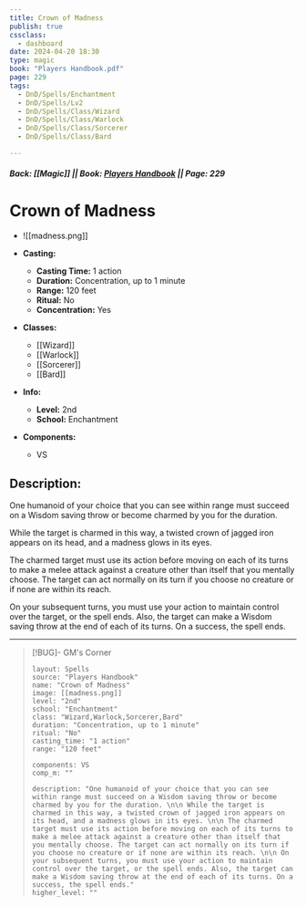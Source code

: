 ```yaml
---
title: Crown of Madness
publish: true
cssclass:
  - dashboard
date: 2024-04-20 18:30
type: magic
book: "Players Handbook.pdf"
page: 229
tags:
  - DnD/Spells/Enchantment
  - DnD/Spells/Lv2
  - DnD/Spells/Class/Wizard
  - DnD/Spells/Class/Warlock
  - DnD/Spells/Class/Sorcerer
  - DnD/Spells/Class/Bard

---
```


##### Back: [[Magic]] || Book: [Players Handbook](https://drive.google.com/drive/folders/1O5bhpYizcIT5xxAoLOuzCRht_PVS7VSG?usp=sharing) || Page: 229

# Crown of Madness
- ![[madness.png]]
- **Casting:**
    - **Casting Time:** 1 action
    - **Duration:** Concentration, up to 1 minute
    - **Range:** 120 feet
    - **Ritual:** No
    - **Concentration:** Yes
- **Classes:**
    - [[Wizard]]
    - [[Warlock]]
    - [[Sorcerer]]
    - [[Bard]]

- **Info:**
    - **Level:** 2nd
    - **School:** Enchantment
- **Components:**
    - VS


## Description:
One humanoid of your choice that you can see within range must succeed on a Wisdom saving throw or become charmed by you for the duration. 

 While the target is charmed in this way, a twisted crown of jagged iron appears on its head, and a madness glows in its eyes. 

 The charmed target must use its action before moving on each of its turns to make a melee attack against a creature other than itself that you mentally choose. The target can act normally on its turn if you choose no creature or if none are within its reach. 

 On your subsequent turns, you must use your action to maintain control over the target, or the spell ends. Also, the target can make a Wisdom saving throw at the end of each of its turns. On a success, the spell ends.



---

> [!BUG]- GM's Corner
>
> ```statblock
> layout: Spells
> source: "Players Handbook"
> name: "Crown of Madness"
> image: [[madness.png]]
> level: "2nd"
> school: "Enchantment"
> class: "Wizard,Warlock,Sorcerer,Bard"
> duration: "Concentration, up to 1 minute"
> ritual: "No"
> casting_time: "1 action"
> range: "120 feet"
>
> components: VS
> comp_m: ""
>
> description: "One humanoid of your choice that you can see within range must succeed on a Wisdom saving throw or become charmed by you for the duration. \n\n While the target is charmed in this way, a twisted crown of jagged iron appears on its head, and a madness glows in its eyes. \n\n The charmed target must use its action before moving on each of its turns to make a melee attack against a creature other than itself that you mentally choose. The target can act normally on its turn if you choose no creature or if none are within its reach. \n\n On your subsequent turns, you must use your action to maintain control over the target, or the spell ends. Also, the target can make a Wisdom saving throw at the end of each of its turns. On a success, the spell ends."
> higher_level: ""
> ```
